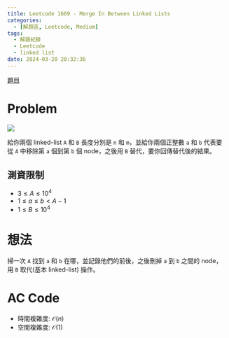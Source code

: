 ```yaml
---
title: Leetcode 1669 - Merge In Between Linked Lists
categories:
  - [解題區, Leetcode, Medium]
tags:
  - 解題紀錄
  - Leetcode
  - linked list
date: 2024-03-20 20:32:36
---
```


[題目](https://leetcode.com/problems/merge-in-between-linked-lists/description)

# Problem

![](https://assets.leetcode.com/uploads/2020/11/05/fig1.png)

給你兩個 linked-list `A` 和 `B` 長度分別是 `n` 和 `m`，並給你兩個正整數 `a` 和 `b` 代表要從 `A` 中移除第 `a` 個到第 `b` 個 node，之後用 `B` 替代，要你回傳替代後的結果。

## 測資限制

- $3 \le A \le 10^4$
- $1 \le a \le b < A-1$
- $1 \le B \le 10^4$

# 想法

掃一次 `A` 找到 `a` 和 `b` 在哪，並記錄他們的前後，之後刪掉 `a` 到 `b` 之間的 node，用 `B` 取代(基本 linked-list) 操作。

# AC Code

<script src="https://emgithub.com/embed-v2.js?target=https%3A%2F%2Fgithub.com%2Froy4801%2Fsolved_problems%2Fblob%2Fmaster%2Fleetcode%2F1669.cpp%23L18-L53&style=github&type=code&showBorder=on&showLineNumbers=on&showFileMeta=on&showFullPath=on&showCopy=on"></script>

- 時間複雜度: $\mathcal{O}(n)$
- 空間複雜度: $\mathcal{O}(1)$

<!-- # 賞析


# 心得 -->

